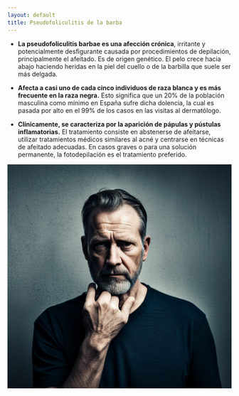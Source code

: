 ```yaml
---
layout: default
title: Pseudofoliculitis de la barba
---
```


* **La pseudofoliculitis barbae es una afección crónica**, irritante y potencialmente desfigurante causada por procedimientos de depilación, principalmente el afeitado. Es de origen genético. El pelo crece hacia abajo haciendo heridas en la piel del cuello o de la barbilla que suele ser más delgada.

* **Afecta a casi uno de cada cinco individuos de raza blanca y es más frecuente en la raza negra.** Esto significa que un 20% de la población masculina como mínimo en España sufre dicha dolencia, la cual es pasada por alto en el 99% de los casos en las visitas al dermatólogo.

* **Clínicamente, se caracteriza por la aparición de pápulas y pústulas inflamatorias.** El tratamiento consiste en abstenerse de afeitarse, utilizar tratamientos médicos similares al acné y centrarse en técnicas de afeitado adecuadas. En casos graves o para una solución permanente, la fotodepilación es el tratamiento preferido.

![When you thought shaving would make you look sharp, but it only gave you pseudofoliculitis de la barba](/assets/img/bearly-generated-image-5469X0.png)